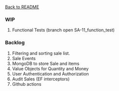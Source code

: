 [Back to README](../README.md)

### WIP
1. Functional Tests (branch open SA-11_function_test)

### Backlog

1. Filtering and sorting sale list.
2. Sale Events
3. MongoDB to store Sale and items
4. Value Objects for Quantity and Money
5. User Authentication and Authorization
6. Audit Sales (EF interceptors)
7. Github actions